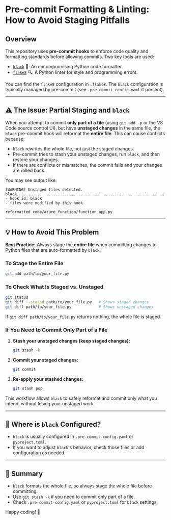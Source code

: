 # Pre-commit Formatting & Linting: How to Avoid Staging Pitfalls

## Overview

This repository uses **pre-commit hooks** to enforce code quality and formatting standards before allowing commits. Two key tools are used:

- [`black`](https://black.readthedocs.io/en/stable/) 🎨: An uncompromising Python code formatter.
- [`flake8`](https://flake8.pycqa.org/en/latest/) 🔍: A Python linter for style and programming errors.

You can find the `flake8` configuration in `.flake8`. The `black` configuration is typically managed by pre-commit (see `.pre-commit-config.yaml` if present).

---

## ⚠️ The Issue: Partial Staging and `black`

When you attempt to commit **only part of a file** (using `git add -p` or the VS Code source control UI), but have **unstaged changes** in the same file, the `black` pre-commit hook will reformat the **entire file**. This can cause conflicts because:

- `black` rewrites the whole file, not just the staged changes.
- Pre-commit tries to stash your unstaged changes, run `black`, and then restore your changes.
- If there are conflicts or mismatches, the commit fails and your changes are rolled back.

You may see output like:
```
[WARNING] Unstaged files detected.
black....................................................................Failed
- hook id: black
- files were modified by this hook

reformatted code/azure_function/function_app.py
```

---

## 💡 How to Avoid This Problem

**Best Practice:**
Always stage the **entire file** when committing changes to Python files that are auto-formatted by `black`.

### To Stage the Entire File

```sh
git add path/to/your_file.py
```

### To Check What Is Staged vs. Unstaged

```sh
git status
git diff --staged path/to/your_file.py   # Shows staged changes
git diff path/to/your_file.py            # Shows unstaged changes
```

If `git diff path/to/your_file.py` returns nothing, the whole file is staged.

### If You Need to Commit Only Part of a File

1. **Stash your unstaged changes (keep staged changes):**
   ```sh
   git stash -k
   ```
2. **Commit your staged changes:**
   ```sh
   git commit
   ```
3. **Re-apply your stashed changes:**
   ```sh
   git stash pop
   ```

This workflow allows `black` to safely reformat and commit only what you intend, without losing your unstaged work.

---

## 🔧 Where is `black` Configured?

- `black` is usually configured in `.pre-commit-config.yaml` or `pyproject.toml`.
- If you want to adjust `black`'s behavior, check those files or add configuration as needed.

---

## 📝 Summary

- `black` formats the whole file, so always stage the whole file before committing.
- Use `git stash -k` if you need to commit only part of a file.
- Check `.pre-commit-config.yaml` or `pyproject.toml` for `black` settings.

Happy coding! 🚀

